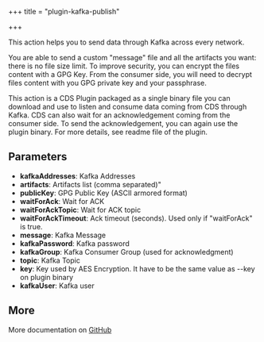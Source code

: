 +++
title = "plugin-kafka-publish"

+++

This action helps you to send data through Kafka across every network.

You are able to send a custom "message" file and all the artifacts you want: there is no file size limit. To improve security, you can encrypt the files content with a GPG Key. From the consumer side, you will need to decrypt files content with you GPG private key and your passphrase.

This action is a CDS Plugin packaged as a single binary file you can download and use to listen and consume data coming from CDS through Kafka. CDS can also wait for an acknowledgement coming from the consumer side. To send the acknowledgement, you can again use the plugin binary. For more details, see readme file of the plugin.


## Parameters

* **kafkaAddresses**: Kafka Addresses
* **artifacts**: Artifacts list (comma separated)"
* **publicKey**: GPG Public Key (ASCII armored format)
* **waitForAck**: Wait for ACK
* **waitForAckTopic**: Wait for ACK topic
* **waitForAckTimeout**: Ack timeout (seconds). Used only if "waitForAck" is true.
* **message**: Kafka Message
* **kafkaPassword**: Kafka password
* **kafkaGroup**: Kafka Consumer Group (used for acknowledgment)
* **topic**: Kafka Topic
* **key**: Key used by AES Encryption. It have to be the same value as --key on plugin binary
* **kafkaUser**: Kafka user


## More

More documentation on [GitHub](https://github.com/ovh/cds/tree/master/contrib/grpcplugins/action/kafka-publish/README.md)


